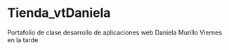 # Tienda_vtDaniela
Portafolio de clase desarrollo de aplicaciones web Daniela Murillo Viernes en la tarde
